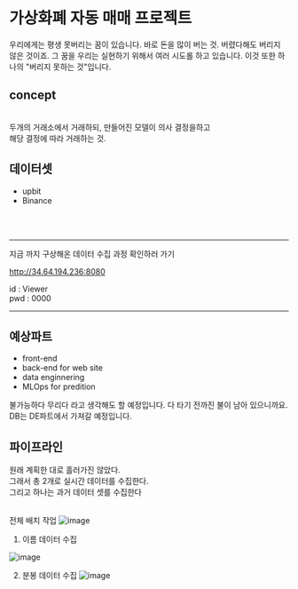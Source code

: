 <h1>가상화폐 자동 매매 프로젝트</h1>
우리에게는 평생 못버리는 꿈이 있습니다.
바로 돈을 많이 버는 것. 버렸다해도 버리지 않은 것이죠.
그 꿈을 우리는 실현하기 위해서 여러 시도롤 하고 있습니다.
이것 또한 하나의 "버리지 못하는 것"입니다.

<h2>concept</h2><br>
두개의 거래소에서 거래하되, 만들어진 모델이 의사 결정을하고<br>
해당 결정에 따라 거래하는 것.<br>
<h2>데이터셋</h2>
<ul>
  <li>upbit</li>
  <li>Binance</li>
</ul>

<br>
<br>
<hr>
지금 까지 구상해온 데이터 수집 과정 확인하러 가기 

http://34.64.194.236:8080

id : Viewer<br>
pwd : 0000
<hr>
<h2>예상파트</h2>
<ul>
  <li>front-end</li>
  <li>back-end for web site</li>
  <li>data enginnering</li>
  <li>MLOps for predition</li>
</ul>
불가능하다 무리다 라고 생각해도 할 예정입니다.
다 타기 전까진 불이 남아 있으니까요.
DB는 DE파트에서 가져갈 예정입니다.
<br>
<h2>파이프라인</h2>
원래 계획한 대로 흘러가진 않았다.<br>
그래서 총 2개로 실시간 데이터를 수집한다.<br>
그리고 하나는 과거 데이터 셋를 수집한다<br>
<br>

전체 배치 작업
![image](https://github.com/Merlinkim/coin_project/assets/129494406/89f2078d-f3ea-456b-9aa4-6990e5e355dc)

1. 이름 데이터 수집

![image](https://github.com/Merlinkim/coin_project/assets/129494406/d0aa2165-ab21-4a1e-a44f-21f75039613d)

2. 분봉 데이터 수집
![image](https://github.com/Merlinkim/coin_project/assets/129494406/dbc631c1-9128-4a9e-8a1d-beba447c9b04)





